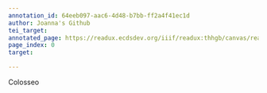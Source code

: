 ```yaml
---
annotation_id: 64eeb097-aac6-4d48-b7bb-ff2a4f41ec1d
author: Joanna's Github
tei_target: 
annotated_page: https://readux.ecdsdev.org/iiif/readux:thhgb/canvas/readux:thhgb_00000001.jp2
page_index: 0
target: 

---
```

<p>Colosseo</p>